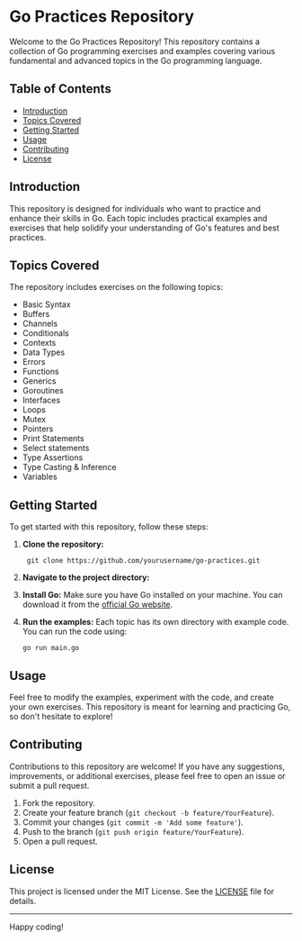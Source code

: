 # Go Practices Repository

Welcome to the Go Practices Repository! This repository contains a collection of Go programming exercises and examples covering various fundamental and advanced topics in the Go programming language.

## Table of Contents

- [Introduction](#introduction)
- [Topics Covered](#topics-covered)
- [Getting Started](#getting-started)
- [Usage](#usage)
- [Contributing](#contributing)
- [License](#license)

## Introduction

This repository is designed for individuals who want to practice and enhance their skills in Go. Each topic includes practical examples and exercises that help solidify your understanding of Go's features and best practices.

## Topics Covered

The repository includes exercises on the following topics:

- Basic Syntax
- Buffers
- Channels
- Conditionals
- Contexts
- Data Types
- Errors
- Functions
- Generics
- Goroutines
- Interfaces
- Loops
- Mutex
- Pointers
- Print Statements
- Select statements
- Type Assertions
- Type Casting & Inference
- Variables

## Getting Started

To get started with this repository, follow these steps:

1. **Clone the repository:**
   
     ```
      git clone https://github.com/yourusername/go-practices.git
     ```

3. **Navigate to the project directory:**

4. **Install Go:** Make sure you have Go installed on your machine. You can download it from the [official Go website](https://golang.org/dl/).

5. **Run the examples:** Each topic has its own directory with example code. You can run the code using:
  
   ```
   go run main.go
   ```

## Usage

Feel free to modify the examples, experiment with the code, and create your own exercises. This repository is meant for learning and practicing Go, so don't hesitate to explore!

## Contributing

Contributions to this repository are welcome! If you have any suggestions, improvements, or additional exercises, please feel free to open an issue or submit a pull request.

1. Fork the repository.
2. Create your feature branch (`git checkout -b feature/YourFeature`).
3. Commit your changes (`git commit -m 'Add some feature'`).
4. Push to the branch (`git push origin feature/YourFeature`).
5. Open a pull request.

## License

This project is licensed under the MIT License. See the [LICENSE](LICENSE) file for details.

---

Happy coding!
